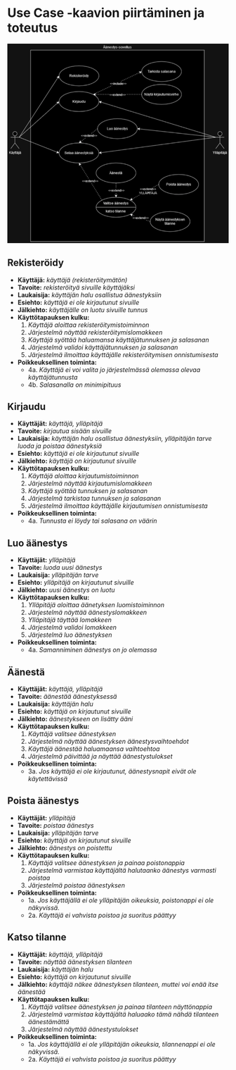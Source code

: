 # Use Case -kaavion piirtäminen ja toteutus

![Äänestys-sovelluksen UML kaavio](UML.png)

## Rekisteröidy
- **Käyttäjä:** *käyttäjä (rekisteröitymätön)*
- **Tavoite:** *rekisteröityä sivuille käyttäjäksi*
- **Laukaisija:** *käyttäjän halu osallistua äänestyksiin*
- **Esiehto:** *käyttäjä ei ole kirjautunut sivuille*
- **Jälkiehto:** *käyttäjälle on luotu sivuille tunnus*
- **Käyttötapauksen kulku:** 
    1. *Käyttäjä aloittaa rekisteröitymistoiminnon*
    2. *Järjestelmä näyttää rekisteröitymislomakkeen*
    3. *Käyttäjä syöttää haluamansa käyttäjätunnuksen ja salasanan*
    4. *Järjestelmä validoi käyttäjätunnuksen ja salasanan*
    5. *Järjestelmä ilmoittaa käyttäjälle rekisteröitymisen onnistumisesta*
- **Poikkeuksellinen toiminta:**
    - 4a. *Käyttäjä ei voi valita jo järjestelmässä olemassa olevaa käyttäjätunnusta*
    - 4b. *Salasanalla on minimipituus*


## Kirjaudu
- **Käyttäjät:** *käyttäjä, ylläpitäjä*
- **Tavoite:** *kirjautua sisään sivuille*
- **Laukaisija:** *käyttäjän halu osallistua äänestyksiin, ylläpitäjän tarve luoda ja poistaa äänestyksiä*
- **Esiehto:** *käyttäjä ei ole kirjautunut sivuille*
- **Jälkiehto:** *käyttäjä on kirjautunut sivuille*
- **Käyttötapauksen kulku:** 
    1. *Käyttäjä aloittaa kirjautumistoiminnon*
    2. *Järjestelmä näyttää kirjautumislomakkeen*
    3. *Käyttäjä syöttää tunnuksen ja salasanan*
    4. *Järjestelmä tarkistaa tunnuksen ja salasanan*
    5. *Järjestelmä ilmoittaa käyttäjälle kirjautumisen onnistumisesta*
- **Poikkeuksellinen toiminta:**
    - 4a. *Tunnusta ei löydy tai salasana on väärin*


## Luo äänestys
- **Käyttäjät:** *ylläpitäjä*
- **Tavoite:** *luoda uusi äänestys*
- **Laukaisija:** *ylläpitäjän tarve*
- **Esiehto:** *ylläpitäjä on kirjautunut sivuille*
- **Jälkiehto:** *uusi äänestys on luotu*
- **Käyttötapauksen kulku:** 
    1. *Ylläpitäjä aloittaa äänetyksen luomistoiminnon*
    2. *Järjestelmä näyttää äänestyslomakkeen*
    3. *Ylläpitäjä täyttää lomakkeen*
    4. *Järjestelmä validoi lomakkeen*
    5. *Järjestelmä luo äänestyksen*
- **Poikkeuksellinen toiminta:**
    - 4a. *Samanniminen äänestys on jo olemassa*

## Äänestä
- **Käyttäjät:** *käyttäjä, ylläpitäjä*
- **Tavoite:** *äänestää äänestyksessä*
- **Laukaisija:** *käyttäjän halu*
- **Esiehto:** *käyttäjä on kirjautunut sivuille*
- **Jälkiehto:** *äänestykseen on lisätty ääni*
- **Käyttötapauksen kulku:** 
    1. *Käyttäjä valitsee äänestyksen*
    2. *Järjestelmä näyttää äänestyksen äänestysvaihtoehdot*
    3. *Käyttäjä äänestää haluamaansa vaihtoehtoa*
    4. *Järjestelmä päivittää ja näyttää äänestystulokset*
- **Poikkeuksellinen toiminta:**
    - 3a. *Jos käyttäjä ei ole kirjautunut, äänestysnapit eivät ole käytettävissä*

## Poista äänestys
- **Käyttäjät:** *ylläpitäjä*
- **Tavoite:** *poistaa äänestys*
- **Laukaisija:** *ylläpitäjän tarve*
- **Esiehto:** *käyttäjä on kirjautunut sivuille*
- **Jälkiehto:** *äänestys on poistettu*
- **Käyttötapauksen kulku:** 
    1. *Käyttäjä valitsee äänestyksen ja painaa poistonappia*
    2. *Järjestelmä varmistaa käyttäjältä halutaanko äänestys varmasti poistaa*
    3. *Järjestelmä poistaa äänestyksen*
- **Poikkeuksellinen toiminta:**
    - 1a. *Jos käyttäjällä ei ole ylläpitäjän oikeuksia, poistonappi ei ole näkyvissä.*
    - 2a. *Käyttäjä ei vahvista poistoa ja suoritus päättyy*


## Katso tilanne
- **Käyttäjät:** *käyttäjä, ylläpitäjä*
- **Tavoite:** *näyttää äänestyksen tilanteen*
- **Laukaisija:** *käyttäjän halu*
- **Esiehto:** *käyttäjä on kirjautunut sivuille*
- **Jälkiehto:** *käyttäjä näkee äänestyksen tilanteen, muttei voi enää itse äänestää*
- **Käyttötapauksen kulku:** 
    1. *Käyttäjä valitsee äänestyksen ja painaa tilanteen näyttönappia*
    2. *Järjestelmä varmistaa käyttäjältä haluaako tämä nähdä tilanteen äänestämättä*
    3. *Järjestelmä näyttää äänestystulokset*
- **Poikkeuksellinen toiminta:**
    - 1a. *Jos käyttäjällä ei ole ylläpitäjän oikeuksia, tilannenappi ei ole näkyvissä.*
    - 2a. *Käyttäjä ei vahvista poistoa ja suoritus päättyy*


